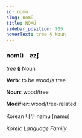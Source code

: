 ```yaml
---
id: nomü
slug: nomü
title: NOMÜ
sidebar_position: 705
hoverText: tree § Noun
---
```


### nomü&emsp;<span kind="abugida">ƨƶʄ</span>

*tree* **§** Noun

**Verb**: to be wood/a tree

**Noun**: wood/tree

**Modifier**: wood/tree-related

Korean 나무 namu [na̠mu]

*Koreic Language Family*